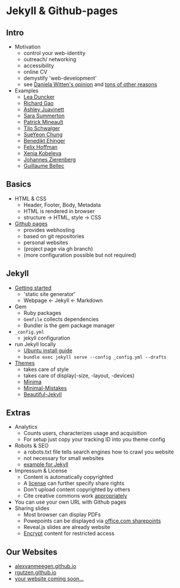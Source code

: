 # Jekyll & Github-pages

<!-- Promise: Build your own website in 5min; spend hours adjusting style & content -->

## Intro
<!-- 6min, Alex -->
* Motivation
    * control your web-identity
    * outreach/ networking
    * accessibility
    * online CV
    * demystify 'web-development'
    * see [Daniela Witten's opinion](https://twitter.com/daniela_witten/status/1321988664545570817?s=09) and [tons of other reasons](https://www.google.com/search?q=why+every+academic+should+have+a+personal+website)
* Examples
    * [Lea Duncker](https://leaduncker.github.io/)
    * [Richard Gao](http://www.rdgao.com/)
    * [Ashley Juavinett](https://ashleyjuavinett.com/)
    * [Sara Summerton](https://sara-es.github.io/)
    * [Patrick Mineault](https://xcorr.net/)
    * [Tilo Schwalger](http://page.math.tu-berlin.de/~schwalge/)
    * [SueYeon Chung](https://sites.google.com/site/sueyeonchung/)
    * [Benedikt Ehinger](https://benediktehinger.de/blog/science/)
    * [Felix Hoffman](https://felix11h.github.io/)
    * [Xenia Kobeleva](http://www.xenia-kobeleva.com/)
    * [Johannes Zierenberg](https://zierenberg.github.io/)
    * [Guillaume Bellec](http://guillaume.bellec.eu/)

## Basics
<!-- 8min, Robin -->
* HTML & CSS
    * Header, Footer, Body, Metadata
    * HTML is rendered in browser
    * structure -> HTML, style -> CSS
* [Github pages](https://pages.github.com/)
    * provides webhosting
    * based on git repositories
    * personal websites
    * (project page via gh branch)
    * (more configuration possible but not required)

## Jekyll
<!-- 10min, Alex -->
* [Getting started](https://jekyllrb.com/)
    * 'static site generator'
    * Webpage <- Jekyll <- Markdown
* Gem
    * Ruby packages
    * `Gemfile` collects dependencies
    * Bundler is the gem package manager
* `_config.yml`
    * jekyll configuration
* run Jekyll locally
    * [Ubuntu install guide](https://jekyllrb.com/docs/installation/ubuntu/)
    * `bundle exec jekyll serve --config _config.yml --drafts`
* [Themes](https://jekyllrb.com/docs/themes/)
    * takes care of style
    * takes care of display(-size, -layout, -devices)
    * [Minima](https://github.com/jekyll/minima)
    * [Minimal-Mistakes](https://github.com/mmistakes/minimal-mistakes)
    * [Beautiful-Jekyll](https://github.com/daattali/beautiful-jekyll)

## Extras
<!-- 7min, Robin -->
* Analytics
    * Counts users, characterizes usage and acquisition
    * For setup just copy your tracking ID into you theme config
* Robots & SEO
    * a robots.txt file tells search engines how to crawl you website
    * not necessary for small websites
    * [example for Jekyll](https://stackoverflow.com/questions/41033626/whats-the-best-way-to-write-robots-txt-for-github-pages-using-multiple-repos)
* Impressum & License
    * Content is automatically copyrighted
    * A [license](https://choosealicense.com/) can further specify share rights
    * Don't upload content copyrighted by others
    * Cite creative commons work [appropriately](https://libguides.midlandstech.edu/images/cc)
* You can use your own URL with Github pages
* Sharing slides
    * Most browser can display PDFs
    * Powepoints can be displayed via [office.com sharepoints](https://www.microsoft.com/en-us/microsoft-365/blog/2010/09/23/how-to-embed-a-powerpoint-presentation-on-a-web-page/)
    * Reveal.js slides are already website
    * [Encrypt](https://robinmoisson.github.io/staticrypt/) content for restricted access

## Our Websites
* [alexvanmeegen.github.io](https://alexvanmeegen.github.io)
* [rgutzen.github.io](https://rgutzen.github.io)
* [your website coming soon...](#)
